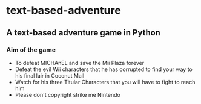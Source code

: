 # text-based-adventure
## A text-based adventure game in Python

### Aim of the game
* To defeat MICHAnEL and save the Mii Plaza forever
* Defeat the evil Wii characters that he has corrupted to find your way to his final lair in Coconut Mall
* Watch for his three Titular Characters that you will have to fight to reach him
* Please don't copyright strike me Nintendo
